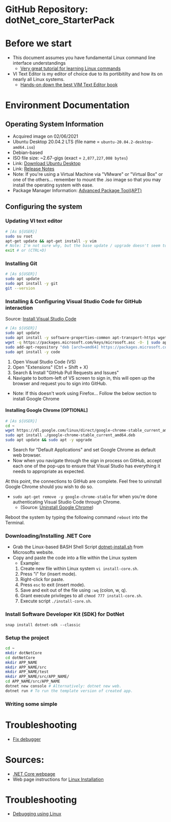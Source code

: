 # GitHub Repository: dotNet_core_StarterPack

# Before we start
* This document assumes you have fundamental Linux command line interface understandings
  * [Very great tutorial for learning Linux commands](https://linuxjourney.com/)
* VI Text Editor is my editor of choice due to its portibitilty and how its on nearly all Linux systems.
  * [Hands-on down the best VIM Text Editor book](https://www.amazon.com/Mastering-Vim-Quickly-WTF-time/dp/1983325740)

# Environment Documentation
## Operating System Information
* Acquired image on 02/06/2021
* Ubuntu Desktop 20.04.2 LTS (file name = ```ubuntu-20.04.2-desktop-amd64.iso```)
* Debian-based
* ISO file size: ~2.67-gigs (exact = ```2,877,227,008 bytes```)
* Link: [Download Ubuntu Desktop](https://ubuntu.com/download/desktop)
* Link: [Release Notes](https://wiki.ubuntu.com/FocalFossa/ReleaseNotes)
* Note: If you're using a Virtual Machine via "VMware" or "Virtual Box" or one of the others... remember to mount the .iso image so that you may install the operating system with ease.
* Package Manager Information: [Advanced Package Tool(APT)](https://ubuntu.com/server/docs/package-management)

## Configuring the system
### Updating VI text editor
```bash
# [As ${USER}]
sudo su root
apt-get update && apt-get install -y vim
# Note: I'm not sure why, but the base update / upgrade doesn't seem to update the native VI text editor. Performing this step is highly recommended as it drastically improves the usability of VI.
exit # or (CTRL+D)
```
### Installing Git
```bash
# [As ${USER}]
sudo apt update
sudo apt install -y git
git --version
```

### Installing & Configuring Visual Studio Code for GitHub interaction
Source: [Install Visual Studio Code](https://linuxize.com/post/how-to-install-visual-studio-code-on-ubuntu-20-04/)
```bash
# [As ${USER}]
sudo apt update
sudo apt install -y software-properties-common apt-transport-https wget
wget -q https://packages.microsoft.com/keys/microsoft.asc -O- | sudo apt-key add -
sudo add-apt-repository "deb [arch=amd64] https://packages.microsoft.com/repos/vscode stable main"
sudo apt install -y code
```
1. Open Visual Studio Code (VS)
2. Open "Extensions" (Ctrl + Shift + X)
3. Search & Install "GitHub Pull Requests and Issues"
4. Navigate to bottom-left of VS screen to sign in, this will open up the browser and request you to sign into GitHub.
  * Note: If this doesn't work using Firefox... Follow the below section to install Google Chrome

#### Installing Google Chrome [OPTIONAL]
  ```bash
  # [As ${USER}]
  cd ~
  wget https://dl.google.com/linux/direct/google-chrome-stable_current_amd64.deb
  sudo apt install ./google-chrome-stable_current_amd64.deb
  sudo apt update && sudo apt -y upgrade
  ```
  * Search for "Default Applications" and set Google Chrome as default web browser.
  * Now when you navigate through the sign in process on GitHub, accept each one of the pop-ups to ensure that Visual Studio has everything it needs to appropriate as expected.

At this point, the connections to GitHub are complete. Feel free to uninstall Google Chrome should you wish to do so.
  * ```sudo apt-get remove -y google-chrome-stable``` for when you're done authenticating Visual Studio Code through Chrome. 
    * (Source: [Uninstall Google Chrome](https://askubuntu.com/questions/67047/how-to-uninstall-google-chrome))

Reboot the system by typing the following command ```reboot``` into the Terminal.

### Downloading/Installing .NET Core
* Grab the Linux-based BASH Shell Script [dotnet-install.sh](https://dot.net/v1/dotnet-install.sh) from Microsofts website.
* Copy and paste the code into a file within the Linux system
  * Example: 
  1. Create new file within Linux system ```vi install-core.sh```.
  2. Press "i" for (insert mode).
  3. Right-click for paste.
  4. Press ```esc``` to exit (insert mode).
  5. Save and exit out of the file using ```:wq``` (colon, w, q).
  6. Grant execute privileges to all ```chmod 777 install-core.sh```.
  7. Execute script ```./install-core.sh```.

### Install Software Developer Kit (SDK) for DotNet
```snap install dotnet-sdk --classic```

### Setup the project
```bash
cd ~
mkdir dotNetCore
cd dotNetCore
mkdir APP_NAME
mkdir APP_NAME/src
mkdir APP_NAME/test
mkdir APP_NAME/src/APP_NAME/
cd APP_NAME/src/APP_NAME
dotnet new console # Alternatively: dotnet new web.
dotnet run # To run the template version of created app.
```

### 

### Writing some simple

# Troubleshooting
* [Fix debugger](https://stackoverflow.com/questions/52063435/debugging-net-core-in-ubuntu-using-vscode)

# Sources: 
* [.NET Core webpage](https://dotnet.microsoft.com/download/dotnet/3.1)
* Web page instructions for [Linux Installation](https://docs.microsoft.com/en-us/dotnet/core/install/linux)

# Troubleshooting
* [Debugging using Linux](https://docs.microsoft.com/en-us/visualstudio/debugger/remote-debugging-dotnet-core-linux-with-ssh?view=vs-2019)
